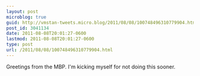 ```yaml
---
layout: post
microblog: true
guid: http://vmstan-tweets.micro.blog/2011/08/08/100748496310779904.html
post_id: 3041134
date: 2011-08-08T20:01:27-0600
lastmod: 2011-08-08T20:01:27-0600
type: post
url: /2011/08/08/100748496310779904.html
---
```

Greetings from the MBP. I'm kicking myself for not doing this sooner.
